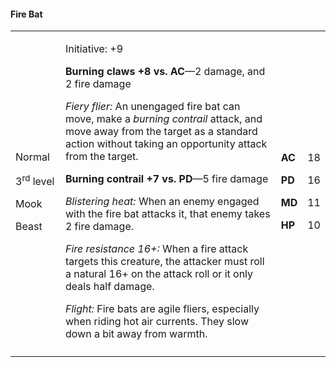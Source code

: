 #### Fire Bat

<table>
<colgroup>
<col style="width: 16%" />
<col style="width: 72%" />
<col style="width: 5%" />
<col style="width: 5%" />
</colgroup>
<tbody>
<tr class="odd">
<td><p>Normal</p>
<p>3<sup>rd</sup> level</p>
<p>Mook</p>
<p>Beast</p></td>
<td><p>Initiative: +9</p>
<p><strong>Burning claws +8 vs. AC</strong>—2 damage, and 2 fire
damage</p>
<p><em>Fiery flier:</em> An unengaged fire bat can move, make a
<em>burning contrail</em> attack, and move away from the target as a
standard action without taking an opportunity attack from the
target.</p>
<p><strong>Burning contrail +7 vs. PD</strong>—5 fire damage</p>
<p><em>Blistering heat:</em> When an enemy engaged with the fire bat
attacks it, that enemy takes 2 fire damage.</p>
<p><em>Fire resistance 16+:</em> When a fire attack targets this
creature, the attacker must roll a natural 16+ on the attack roll or it
only deals half damage.</p>
<p><em>Flight:</em> Fire bats are agile fliers, especially when riding
hot air currents. They slow down a bit away from warmth.</p></td>
<td><p><strong>AC</strong></p>
<p><strong>PD</strong></p>
<p><strong>MD</strong></p>
<p><strong>HP</strong></p></td>
<td><p>18</p>
<p>16</p>
<p>11</p>
<p>10</p></td>
</tr>
<tr class="even">
<td></td>
<td></td>
<td></td>
<td></td>
</tr>
</tbody>
</table>